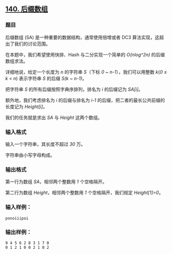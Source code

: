## [140. 后缀数组](https://www.acwing.com/problem/content/142/)

### 题目

后缀数组 (SA) 是一种重要的数据结构，通常使用倍增或者 DC3 算法实现，这超出了我们的讨论范围。

在本题中，我们希望使用快排、Hash 与二分实现一个简单的 *O(nlog^2n)* 的后缀数组求法。

详细地说，给定一个长度为 *n* 的字符串 *S*（下标 *0 ~ n-1*），我们可以用整数 *k*(*0 ≤ k < n*) 表示字符串 *S* 的后缀 *S(k ~ n-1)*。

把字符串 *S* 的所有后缀按照字典序排列，排名为 *i* 的后缀记为 *SA[i]*。

额外地，我们考虑排名为 *i* 的后缀与排名为 *i-1* 的后缀，把二者的最长公共前缀的长度记为 *Height[i]*。

我们的任务就是求出 *SA* 与 *Height* 这两个数组。

### 输入格式

输入一个字符串，其长度不超过 *30* 万。

字符串由小写字母构成。

### 输出格式

第一行为数组 *SA*，相邻两个整数用 *1* 个空格隔开。

第二行为数组 *Height*，相邻两个整数用 *1* 个空格隔开，我们规定 *Height[1]=0*。

### 输入样例：

```
ponoiiipoi
```

### 输出样例：

```
9 4 5 6 2 8 3 1 7 0
0 1 2 1 0 0 2 1 0 2
```

